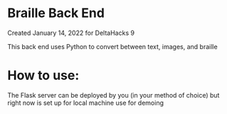 # Braille Back End
Created January 14, 2022 for DeltaHacks 9

This back end uses Python to convert between text, images, and braille

# How to use:
The Flask server can be deployed by you (in your method of choice) but right now is set up for local machine use for demoing

